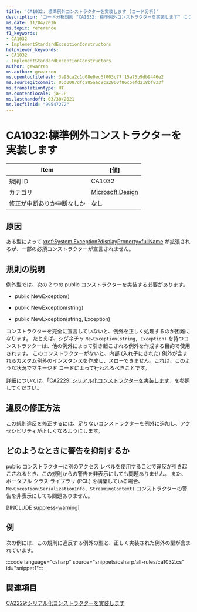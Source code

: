 ```yaml
---
title: 'CA1032: 標準例外コンストラクターを実装します (コード分析)'
description: 'コード分析規則 "CA1032: 標準例外コンストラクターを実装します" について説明します'
ms.date: 11/04/2016
ms.topic: reference
f1_keywords:
- CA1032
- ImplementStandardExceptionConstructors
helpviewer_keywords:
- CA1032
- ImplementStandardExceptionConstructors
author: gewarren
ms.author: gewarren
ms.openlocfilehash: 3a95ca2c1d08e0ec6f003c77f15a75b9db9446e2
ms.sourcegitcommit: 05d0087dfca85aac9ca2960f86c5efd218bf833f
ms.translationtype: HT
ms.contentlocale: ja-JP
ms.lasthandoff: 03/30/2021
ms.locfileid: "99547272"
---
```

# <a name="ca1032-implement-standard-exception-constructors"></a>CA1032:標準例外コンストラクターを実装します

| Item                                     | [値]            |
|------------------------------------------|------------------|
| 規則 ID                                   | CA1032           |
| カテゴリ                                 | [Microsoft.Design](design-warnings.md) |
| 修正が中断ありか中断なしか | なし     |

## <a name="cause"></a>原因

ある型によって <xref:System.Exception?displayProperty=fullName> が拡張されるが、一部の必須コンストラクターが宣言されません。

## <a name="rule-description"></a>規則の説明

例外型では、次の 2 つの public コンストラクターを実装する必要があります。

- public NewException()

- public NewException(string)

- public NewException(string, Exception)

コンストラクターを完全に宣言していないと、例外を正しく処理するのが困難になります。 たとえば、シグネチャ `NewException(string, Exception)` を持つコンストラクターは、他の例外によって引き起こされる例外を作成する目的で使用されます。 このコンストラクターがないと、内部 (入れ子にされた) 例外が含まれるカスタム例外のインスタンスを作成し、スローできません。これは、このような状況でマネージド コードによって行われるべきことです。

詳細については、「[CA2229: シリアル化コンストラクターを実装します](ca2229.md)」を参照してください。

## <a name="how-to-fix-violations"></a>違反の修正方法

この規則違反を修正するには、足りないコンストラクターを例外に追加し、アクセシビリティが正しくなるようにします。

## <a name="when-to-suppress-warnings"></a>どのようなときに警告を抑制するか

public コンストラクターに別のアクセス レベルを使用することで違反が引き起こされるとき、この規則からの警告を非表示にしても問題ありません。 また、ポータブル クラス ライブラリ (PCL) を構築している場合、`NewException(SerializationInfo, StreamingContext)` コンストラクターの警告を非表示にしても問題ありません。

[!INCLUDE [suppress-warning](../../../../includes/code-analysis/suppress-warning.md)]

## <a name="example"></a>例

次の例には、この規則に違反する例外の型と、正しく実装された例外の型が含まれています。

:::code language="csharp" source="snippets/csharp/all-rules/ca1032.cs" id="snippet1":::

## <a name="see-also"></a>関連項目

[CA2229:シリアル化コンストラクターを実装します](ca2229.md)
